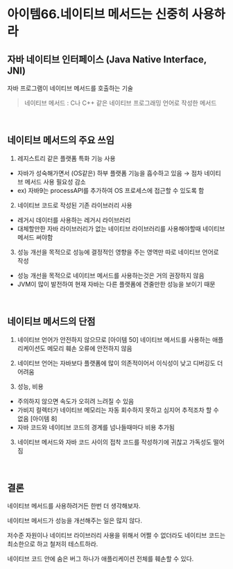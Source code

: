 # 아이템66.네이티브 메서드는 신중히 사용하라

## 자바 네이티브 인터페이스 (Java Native Interface, JNI)

자바 프로그램이 네이티브 메서드를 호출하는 기술

> 네이티브 메서드 : C나 C++ 같은 네이티브 프로그래밍 언어로 작성한 메서드
> 

<br>

## 네이티브 메서드의 주요 쓰임

1) 레지스트리 같은 플랫폼 특화 기능 사용

- 자바가 성숙해가면서 (OS같은) 하부 플랫폼 기능을 흡수하고 있음 → 점차 네이티브 메서드 사용 필요성 감소
- ex) 자바9는 processAPI를 추가하여 OS 프로세스에 접근할 수 있도록 함

2) 네이티브 코드로 작성된 기존 라이브러리 사용

- 레거시 데이터를 사용하는 레거시 라이브러리
- 대체할만한 자바 라이브러리가 없는 네이티브 라이브러리를 사용해야할때 네이티브 메서드 써야함

3) 성능 개선을 목적으로 성능에 결정적인 영향을 주는 영역만 따로 네이티브 언어로 작성

- 성능 개선을 목적으로 네이티브 메서드를 사용하는것은 거의 권장하지 않음
- JVM이 많이 발전하여 현재 자바는 다른 플랫폼에 견줄만한 성능을 보이기 때문

<br>

## 네이티브 메서드의 단점

1) 네이티브 언어가 안전하지 않으므로 [아이템 50] 네이티브 메서드를 사용하는 애플리케이션도 메모리 훼손 오류에 안전하지 않음

2) 네이티브 언어는 자바보다 플랫폼에 많이 의존적이어서 이식성이 낮고 디버깅도 더 어려움

3) 성능, 비용

- 주의하지 않으면 속도가 오히려 느려질 수 있음
- 가비지 컬렉터가 네이티브 메모리는 자동 회수하지 못하고 심지어 추적조차 할 수 없음 [아이템 8]
- 자바 코드와 네이티브 코드의 경계를 넘나들때마다 비용 추가됨

3) 네이티브 메서드와 자바 코드 사이의 접착 코드를 작성하기에 귀찮고 가독성도 떨어짐

<br>

## 결론

네이티브 메서드를 사용하려거든 한번 더 생각해보자.

네이티브 메서드가 성능을 개선해주는 일은 많지 않다.

저수준 자원이나 네이티브 라이브러리 사용을 위해서 어쩔 수 없더라도 네이티브 코드는 최소한으로 하고 철저히 테스트하라.

네이티브 코드 안에 숨은 버그 하나가 애플리케이션 전체를 훼손할 수 있다.